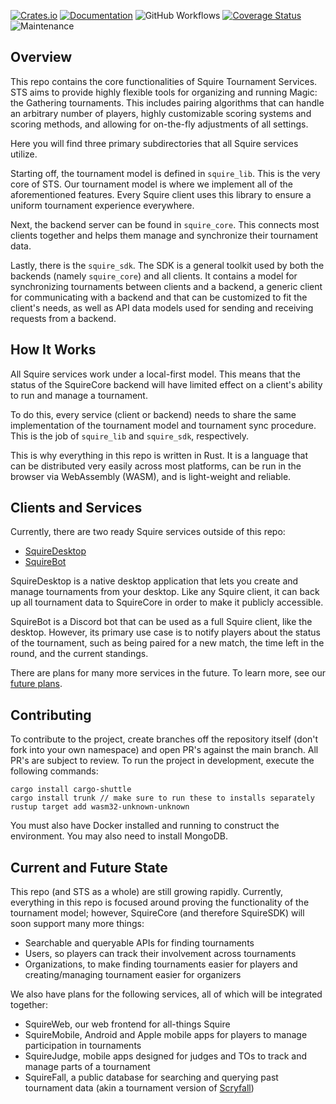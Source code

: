 [![Crates.io](https://img.shields.io/crates/v/squire_core.svg)](https://crates.io/crates/squire_core)
[![Documentation](https://docs.rs/squire_core/badge.svg)](https://docs.rs/squire_core/)
![GitHub Workflows](https://github.com/MonarchDevelopment/SquireCore/actions/workflows/ci.yml/badge.svg)
[![Coverage Status](https://codecov.io/gh/MonarchDevelopment/SquireCore/branch/main/graph/badge.svg)](https://codecov.io/gh/MonarchDevelopment/SquireCore)
![Maintenance](https://img.shields.io/badge/Maintenance-Actively%20Developed-brightgreen.svg)

## Overview
This repo contains the core functionalities of Squire Tournament Services.
STS aims to provide highly flexible tools for organizing and running Magic: the Gathering tournaments.
This includes pairing algorithms that can handle an arbitrary number of players, highly customizable scoring systems and scoring methods, and allowing for on-the-fly adjustments of all settings.

Here you will find three primary subdirectories that all Squire services utilize.

Starting off, the tournament model is defined in `squire_lib`.
This is the very core of STS.
Our tournament model is where we implement all of the aforementioned features.
Every Squire client uses this library to ensure a uniform tournament experience everywhere.

Next, the backend server can be found in `squire_core`.
This connects most clients together and helps them manage and synchronize their tournament data.

Lastly, there is the `squire_sdk`.
The SDK is a general toolkit used by both the backends (namely `squire_core`) and all clients.
It contains a model for synchronizing tournaments between clients and a backend, a generic client for communicating with a backend and that can be customized to fit the client's needs, as well as API data models used for sending and receiving requests from a backend.


## How It Works
All Squire services work under a local-first model.
This means that the status of the SquireCore backend will have limited effect on a client's ability to run and manage a tournament.

To do this, every service (client or backend) needs to share the same implementation of the tournament model and tournament sync procedure.
This is the job of `squire_lib` and `squire_sdk`, respectively.

This is why everything in this repo is written in Rust.
It is a language that can be distributed very easily across most platforms, can be run in the browser via WebAssembly (WASM), and is light-weight and reliable.


## Clients and Services
Currently, there are two ready Squire services outside of this repo:
 - [SquireDesktop](https://github.com/MonarchDevelopment/SquireDesktop)
 - [SquireBot](https://github.com/MonarchDevelopment/SquireBot)

SquireDesktop is a native desktop application that lets you create and manage tournaments from your desktop.
Like any Squire client, it can back up all tournament data to SquireCore in order to make it publicly accessible.

SquireBot is a Discord bot that can be used as a full Squire client, like the desktop.
However, its primary use case is to notify players about the status of the tournament, such as being paired for a new match, the time left in the round, and the current standings.

There are plans for many more services in the future.
To learn more, see our [future plans](##Current-and-Future-State).

## Contributing
To contribute to the project, create branches off the repository itself (don't fork into your own namespace) and open PR's against the main branch. All PR's are subject to review. To run the project in development, execute the following commands:

```
cargo install cargo-shuttle
cargo install trunk // make sure to run these to installs separately
rustup target add wasm32-unknown-unknown
```
You must also have Docker installed and running to construct the environment. You may also need to install MongoDB.

## Current and Future State
This repo (and STS as a whole) are still growing rapidly.
Currently, everything in this repo is focused around proving the functionality of the tournament model; however, SquireCore (and therefore SquireSDK) will soon support many more things:
 - Searchable and queryable APIs for finding tournaments
 - Users, so players can track their involvement across tournaments
 - Organizations, to make finding tournaments easier for players and creating/managing tournament easier for organizers

 We also have plans for the following services, all of which will be integrated together:
  - SquireWeb, our web frontend for all-things Squire
  - SquireMobile, Android and Apple mobile apps for players to manage participation in tournaments
  - SquireJudge, mobile apps designed for judges and TOs to track and manage parts of a tournament
  - SquireFall, a public database for searching and querying past tournament data (akin a tournament version of [Scryfall]([Scryfall](https://scryfall.com/advanced)))
